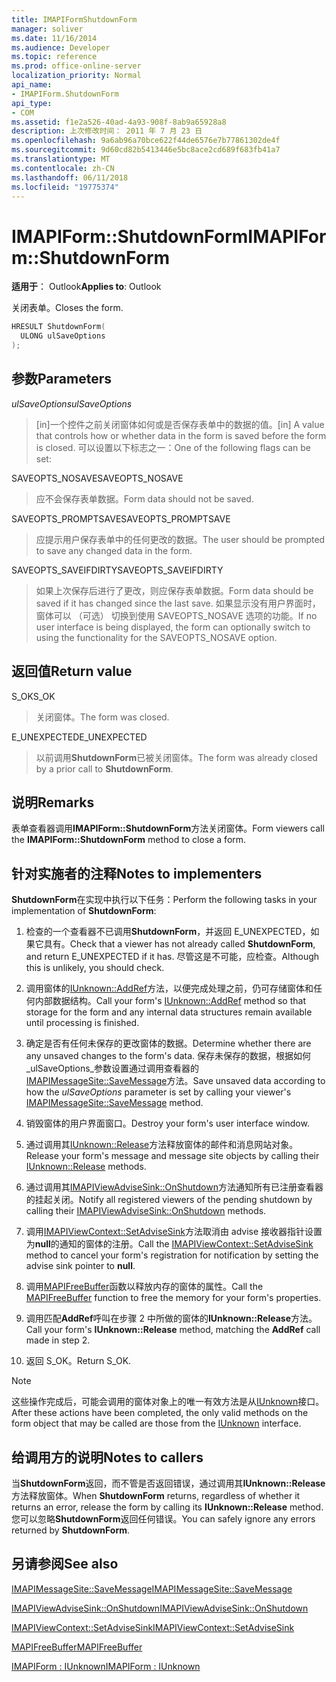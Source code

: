 ```yaml
---
title: IMAPIFormShutdownForm
manager: soliver
ms.date: 11/16/2014
ms.audience: Developer
ms.topic: reference
ms.prod: office-online-server
localization_priority: Normal
api_name:
- IMAPIForm.ShutdownForm
api_type:
- COM
ms.assetid: f1e2a526-40ad-4a93-908f-8ab9a65928a8
description: 上次修改时间： 2011 年 7 月 23 日
ms.openlocfilehash: 9a6ab96a70bce622f44de6576e7b77861302de4f
ms.sourcegitcommit: 9d60cd82b5413446e5bc8ace2cd689f683fb41a7
ms.translationtype: MT
ms.contentlocale: zh-CN
ms.lasthandoff: 06/11/2018
ms.locfileid: "19775374"
---
```

# <a name="imapiformshutdownform"></a><span data-ttu-id="733a1-103">IMAPIForm::ShutdownForm</span><span class="sxs-lookup"><span data-stu-id="733a1-103">IMAPIForm::ShutdownForm</span></span>

  
  
<span data-ttu-id="733a1-104">**适用于**： Outlook</span><span class="sxs-lookup"><span data-stu-id="733a1-104">**Applies to**: Outlook</span></span> 
  
<span data-ttu-id="733a1-105">关闭表单。</span><span class="sxs-lookup"><span data-stu-id="733a1-105">Closes the form.</span></span>
  
```cpp
HRESULT ShutdownForm(
  ULONG ulSaveOptions
);
```

## <a name="parameters"></a><span data-ttu-id="733a1-106">参数</span><span class="sxs-lookup"><span data-stu-id="733a1-106">Parameters</span></span>

 <span data-ttu-id="733a1-107">_ulSaveOptions_</span><span class="sxs-lookup"><span data-stu-id="733a1-107">_ulSaveOptions_</span></span>
  
> <span data-ttu-id="733a1-108">[in]一个控件之前关闭窗体如何或是否保存表单中的数据的值。</span><span class="sxs-lookup"><span data-stu-id="733a1-108">[in] A value that controls how or whether data in the form is saved before the form is closed.</span></span> <span data-ttu-id="733a1-109">可以设置以下标志之一：</span><span class="sxs-lookup"><span data-stu-id="733a1-109">One of the following flags can be set:</span></span>
    
<span data-ttu-id="733a1-110">SAVEOPTS_NOSAVE</span><span class="sxs-lookup"><span data-stu-id="733a1-110">SAVEOPTS_NOSAVE</span></span> 
  
> <span data-ttu-id="733a1-111">应不会保存表单数据。</span><span class="sxs-lookup"><span data-stu-id="733a1-111">Form data should not be saved.</span></span>
    
<span data-ttu-id="733a1-112">SAVEOPTS_PROMPTSAVE</span><span class="sxs-lookup"><span data-stu-id="733a1-112">SAVEOPTS_PROMPTSAVE</span></span> 
  
> <span data-ttu-id="733a1-113">应提示用户保存表单中的任何更改的数据。</span><span class="sxs-lookup"><span data-stu-id="733a1-113">The user should be prompted to save any changed data in the form.</span></span>
    
<span data-ttu-id="733a1-114">SAVEOPTS_SAVEIFDIRTY</span><span class="sxs-lookup"><span data-stu-id="733a1-114">SAVEOPTS_SAVEIFDIRTY</span></span> 
  
> <span data-ttu-id="733a1-115">如果上次保存后进行了更改，则应保存表单数据。</span><span class="sxs-lookup"><span data-stu-id="733a1-115">Form data should be saved if it has changed since the last save.</span></span> <span data-ttu-id="733a1-116">如果显示没有用户界面时，窗体可以 （可选） 切换到使用 SAVEOPTS_NOSAVE 选项的功能。</span><span class="sxs-lookup"><span data-stu-id="733a1-116">If no user interface is being displayed, the form can optionally switch to using the functionality for the SAVEOPTS_NOSAVE option.</span></span>
    
## <a name="return-value"></a><span data-ttu-id="733a1-117">返回值</span><span class="sxs-lookup"><span data-stu-id="733a1-117">Return value</span></span>

<span data-ttu-id="733a1-118">S_OK</span><span class="sxs-lookup"><span data-stu-id="733a1-118">S_OK</span></span> 
  
> <span data-ttu-id="733a1-119">关闭窗体。</span><span class="sxs-lookup"><span data-stu-id="733a1-119">The form was closed.</span></span>
    
<span data-ttu-id="733a1-120">E_UNEXPECTED</span><span class="sxs-lookup"><span data-stu-id="733a1-120">E_UNEXPECTED</span></span> 
  
> <span data-ttu-id="733a1-121">以前调用**ShutdownForm**已被关闭窗体。</span><span class="sxs-lookup"><span data-stu-id="733a1-121">The form was already closed by a prior call to **ShutdownForm**.</span></span>
    
## <a name="remarks"></a><span data-ttu-id="733a1-122">说明</span><span class="sxs-lookup"><span data-stu-id="733a1-122">Remarks</span></span>

<span data-ttu-id="733a1-123">表单查看器调用**IMAPIForm::ShutdownForm**方法关闭窗体。</span><span class="sxs-lookup"><span data-stu-id="733a1-123">Form viewers call the **IMAPIForm::ShutdownForm** method to close a form.</span></span> 
  
## <a name="notes-to-implementers"></a><span data-ttu-id="733a1-124">针对实施者的注释</span><span class="sxs-lookup"><span data-stu-id="733a1-124">Notes to implementers</span></span>

<span data-ttu-id="733a1-125">**ShutdownForm**在实现中执行以下任务：</span><span class="sxs-lookup"><span data-stu-id="733a1-125">Perform the following tasks in your implementation of **ShutdownForm**:</span></span>
  
1. <span data-ttu-id="733a1-126">检查的一个查看器不已调用**ShutdownForm**，并返回 E_UNEXPECTED，如果它具有。</span><span class="sxs-lookup"><span data-stu-id="733a1-126">Check that a viewer has not already called **ShutdownForm**, and return E_UNEXPECTED if it has.</span></span> <span data-ttu-id="733a1-127">尽管这是不可能，应检查。</span><span class="sxs-lookup"><span data-stu-id="733a1-127">Although this is unlikely, you should check.</span></span>
    
2. <span data-ttu-id="733a1-128">调用窗体的[IUnknown::AddRef](http://msdn.microsoft.com/en-us/library/ms691379%28VS.85%29.aspx)方法，以便完成处理之前，仍可存储窗体和任何内部数据结构。</span><span class="sxs-lookup"><span data-stu-id="733a1-128">Call your form's [IUnknown::AddRef](http://msdn.microsoft.com/en-us/library/ms691379%28VS.85%29.aspx) method so that storage for the form and any internal data structures remain available until processing is finished.</span></span> 
    
3. <span data-ttu-id="733a1-129">确定是否有任何未保存的更改窗体的数据。</span><span class="sxs-lookup"><span data-stu-id="733a1-129">Determine whether there are any unsaved changes to the form's data.</span></span> <span data-ttu-id="733a1-130">保存未保存的数据，根据如何_ulSaveOptions_参数设置通过调用查看器的[IMAPIMessageSite::SaveMessage](imapimessagesite-savemessage.md)方法。</span><span class="sxs-lookup"><span data-stu-id="733a1-130">Save unsaved data according to how the  _ulSaveOptions_ parameter is set by calling your viewer's [IMAPIMessageSite::SaveMessage](imapimessagesite-savemessage.md) method.</span></span> 
    
4. <span data-ttu-id="733a1-131">销毁窗体的用户界面窗口。</span><span class="sxs-lookup"><span data-stu-id="733a1-131">Destroy your form's user interface window.</span></span>
    
5. <span data-ttu-id="733a1-132">通过调用其[IUnknown::Release](http://msdn.microsoft.com/en-us/library/ms682317%28v=VS.85%29.aspx)方法释放窗体的邮件和消息网站对象。</span><span class="sxs-lookup"><span data-stu-id="733a1-132">Release your form's message and message site objects by calling their [IUnknown::Release](http://msdn.microsoft.com/en-us/library/ms682317%28v=VS.85%29.aspx) methods.</span></span> 
    
6. <span data-ttu-id="733a1-133">通过调用其[IMAPIViewAdviseSink::OnShutdown](imapiviewadvisesink-onshutdown.md)方法通知所有已注册查看器的挂起关闭。</span><span class="sxs-lookup"><span data-stu-id="733a1-133">Notify all registered viewers of the pending shutdown by calling their [IMAPIViewAdviseSink::OnShutdown](imapiviewadvisesink-onshutdown.md) methods.</span></span> 
    
7. <span data-ttu-id="733a1-134">调用[IMAPIViewContext::SetAdviseSink](imapiviewcontext-setadvisesink.md)方法取消由 advise 接收器指针设置为**null**的通知的窗体的注册。</span><span class="sxs-lookup"><span data-stu-id="733a1-134">Call the [IMAPIViewContext::SetAdviseSink](imapiviewcontext-setadvisesink.md) method to cancel your form's registration for notification by setting the advise sink pointer to **null**.</span></span>
    
8. <span data-ttu-id="733a1-135">调用[MAPIFreeBuffer](mapifreebuffer.md)函数以释放内存的窗体的属性。</span><span class="sxs-lookup"><span data-stu-id="733a1-135">Call the [MAPIFreeBuffer](mapifreebuffer.md) function to free the memory for your form's properties.</span></span> 
    
9. <span data-ttu-id="733a1-136">调用匹配**AddRef**呼叫在步骤 2 中所做的窗体的**IUnknown::Release**方法。</span><span class="sxs-lookup"><span data-stu-id="733a1-136">Call your form's **IUnknown::Release** method, matching the **AddRef** call made in step 2.</span></span> 
    
10. <span data-ttu-id="733a1-137">返回 S_OK。</span><span class="sxs-lookup"><span data-stu-id="733a1-137">Return S_OK.</span></span>
    
> [!NOTE]
> <span data-ttu-id="733a1-138">这些操作完成后，可能会调用的窗体对象上的唯一有效方法是从[IUnknown](http://msdn.microsoft.com/en-us/library/ms680509%28v=VS.85%29.aspx)接口。</span><span class="sxs-lookup"><span data-stu-id="733a1-138">After these actions have been completed, the only valid methods on the form object that may be called are those from the [IUnknown](http://msdn.microsoft.com/en-us/library/ms680509%28v=VS.85%29.aspx) interface.</span></span> 
  
## <a name="notes-to-callers"></a><span data-ttu-id="733a1-139">给调用方的说明</span><span class="sxs-lookup"><span data-stu-id="733a1-139">Notes to callers</span></span>

<span data-ttu-id="733a1-140">当**ShutdownForm**返回，而不管是否返回错误，通过调用其**IUnknown::Release**方法释放窗体。</span><span class="sxs-lookup"><span data-stu-id="733a1-140">When **ShutdownForm** returns, regardless of whether it returns an error, release the form by calling its **IUnknown::Release** method.</span></span> <span data-ttu-id="733a1-141">您可以忽略**ShutdownForm**返回任何错误。</span><span class="sxs-lookup"><span data-stu-id="733a1-141">You can safely ignore any errors returned by **ShutdownForm**.</span></span>
  
## <a name="see-also"></a><span data-ttu-id="733a1-142">另请参阅</span><span class="sxs-lookup"><span data-stu-id="733a1-142">See also</span></span>



[<span data-ttu-id="733a1-143">IMAPIMessageSite::SaveMessage</span><span class="sxs-lookup"><span data-stu-id="733a1-143">IMAPIMessageSite::SaveMessage</span></span>](imapimessagesite-savemessage.md)
  
[<span data-ttu-id="733a1-144">IMAPIViewAdviseSink::OnShutdown</span><span class="sxs-lookup"><span data-stu-id="733a1-144">IMAPIViewAdviseSink::OnShutdown</span></span>](imapiviewadvisesink-onshutdown.md)
  
[<span data-ttu-id="733a1-145">IMAPIViewContext::SetAdviseSink</span><span class="sxs-lookup"><span data-stu-id="733a1-145">IMAPIViewContext::SetAdviseSink</span></span>](imapiviewcontext-setadvisesink.md)
  
[<span data-ttu-id="733a1-146">MAPIFreeBuffer</span><span class="sxs-lookup"><span data-stu-id="733a1-146">MAPIFreeBuffer</span></span>](mapifreebuffer.md)
  
[<span data-ttu-id="733a1-147">IMAPIForm : IUnknown</span><span class="sxs-lookup"><span data-stu-id="733a1-147">IMAPIForm : IUnknown</span></span>](imapiformiunknown.md)

